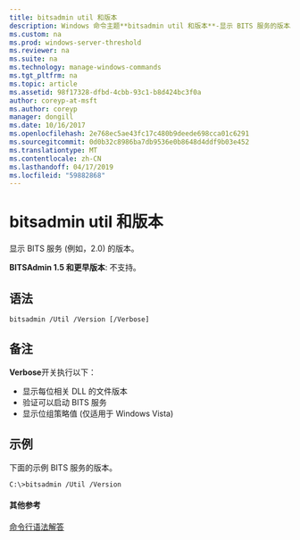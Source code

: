 ```yaml
---
title: bitsadmin util 和版本
description: Windows 命令主题**bitsadmin util 和版本**-显示 BITS 服务的版本。
ms.custom: na
ms.prod: windows-server-threshold
ms.reviewer: na
ms.suite: na
ms.technology: manage-windows-commands
ms.tgt_pltfrm: na
ms.topic: article
ms.assetid: 98f17328-dfbd-4cbb-93c1-b8d424bc3f0a
author: coreyp-at-msft
ms.author: coreyp
manager: dongill
ms.date: 10/16/2017
ms.openlocfilehash: 2e768ec5ae43fc17c480b9deede698cca01c6291
ms.sourcegitcommit: 0d0b32c8986ba7db9536e0b8648d4ddf9b03e452
ms.translationtype: MT
ms.contentlocale: zh-CN
ms.lasthandoff: 04/17/2019
ms.locfileid: "59882868"
---
```

# <a name="bitsadmin-util-and-version"></a>bitsadmin util 和版本

显示 BITS 服务 (例如，2.0) 的版本。

**BITSAdmin 1.5 和更早版本**: 不支持。

## <a name="syntax"></a>语法

```
bitsadmin /Util /Version [/Verbose]
```

## <a name="remarks"></a>备注

**Verbose**开关执行以下：
-   显示每位相关 DLL 的文件版本
-   验证可以启动 BITS 服务
-   显示位组策略值 (仅适用于 Windows Vista)

## <a name="BKMK_examples"></a>示例

下面的示例 BITS 服务的版本。
```
C:\>bitsadmin /Util /Version
```

#### <a name="additional-references"></a>其他参考

[命令行语法解答](command-line-syntax-key.md)